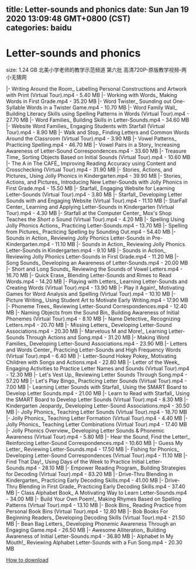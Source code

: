 
title: Letter-sounds and phonics
date: Sun Jan 19 2020 13:09:48 GMT+0800 (CST)    
categories: baidu
---

# Letter-sounds and phonics
size: 1.24 GB
 北美小学老师的教学示范频道 第六批 高清720P-原版教学视频-两小无猜网
 
|- Writing Around the Room_ Labelling Personal Constructions and Artwork with Print (Virtual Tour).mp4 - 5.40 MB
|- Working with Words_ Making Words in First Grade.mp4 - 35.20 MB
|- Word Twister_ Sounding out One-Syllable Words in a Twister Game.mp4 - 10.70 MB
|- Word Family Wall_ Building Literacy Skills using Spelling Patterns in Words (Virtual Tour).mp4 - 27.70 MB
|- Word Families_ Building Skills in Letter-Sounds.mp4 - 34.60 MB
|- Website Word Families_ Engaging Students with Starfall (Virtual Tour).mp4 - 8.90 MB
|- Walk and Stop_ Finding Letters and Common Words Around the Classroom (Virtual Tour).mp4 - 3.90 MB
|- Vowel Patterns_ Practicing Spelling.mp4 - 46.70 MB
|- Vowel Pairs in a Story_ Increasing Awareness of Letter-Sound Correspondences.mp4 - 33.60 MB
|- Treasure Time_ Sorting Objects Based on Initial Sounds (Virtual Tour).mp4 - 10.60 MB
|- The A in The CAFÉ_ Improving Reading Accuracy using Content and Crosschecking (Virtual Tour).mp4 - 31.90 MB
|- Stories, Actions, and Pictures_ Using Jolly Phonics in Kindergarten.mp4 - 39.90 MB
|- Stories, Actions, and Pictures_ Introducing New Letter-Sounds with Jolly Phonics in First Grade.mp4 - 15.50 MB
|- Starfall_ Engaging Website for Learning Letter-Sounds (Virtual Tour).mp4 - 3.80 MB
|- Starfall_ Developing Letter Sounds with and Engaging Website (Virtual Tour).mp4 - 11.10 MB
|- StarFall Center_ Learning and Applying Letter-Sounds in Kindergarten (Virtual Tour).mp4 - 4.30 MB
|- Starfall at the Computer Center_ Mox's Shop Teaches the _Short o_ Sound (Virtual Tour).mp4 - 4.20 MB
|- Spelling Using Jolly Phonics Actions_ Practicing Letter-Sounds.mp4 - 13.70 MB
|- Spelling from Pictures_ Practicing Spelling by Sounding Out.mp4 - 54.40 MB
|- Sounds in Action_ Reviewing Jolly Phonics Letter-Sounds in Pre-Kindergarten.mp4 - 11.10 MB
|- Sounds in Action_ Reviewing Jolly Phonics Letter-Sounds in Kindergarten.mp4 - 9.10 MB
|- Sounds in Action_ Reviewing Jolly Phonics Letter-Sounds in First Grade.mp4 - 11.20 MB
|- Song Sounds_ Developing an Awareness of Letter-Sounds.mp4 - 20.00 MB
|- Short and Long Sounds_ Reviewing the Sounds of Vowel Letters.mp4 - 16.70 MB
|- Quick Erase_ Blending Letter-Sounds and Rimes to Read Words.mp4 - 14.20 MB
|- Playing with Letters_ Learning Letter-Sounds and Creating Words (Virtual Tour).mp4 - 13.90 MB
|- Play it Again!_ Motivating Games for Word Analysis and Spelling (Virtual Tour).mp4 - 10.10 MB
|- Picture Writing_ Using Student Art to Motivate Early Writing.mp4 - 17.90 MB
|- Phoneme Trees_ Reviewing Letter-Sound Correspondences.mp4 - 12.40 MB
|- Naming Objects from the Sound Bin_ Building Awareness of Initial Phonemes (Virtual Tour).mp4 - 8.10 MB
|- Name Detective_ Recognizing Letters.mp4 - 20.70 MB
|- Missing Letters_ Developing Letter-Sound Associations.mp4 - 20.30 MB
|- Marvelous M and More!_ Learning Letter-Sounds Through Actions and Song.mp4 - 31.20 MB
|- Making Word Families_ Developing Letter-Sound Associations.mp4 - 23.90 MB
|- Letters and Words Center_ Practicing Letter-Sounds and High Frequency Words (Virtual Tour).mp4 - 6.40 MB
|- Letter-Sound Hokey Pokey_ Motivating Children with Songs and Actions.mp4 - 22.80 MB
|- Letter of the Week_ Engaging Activities to Practice Letter Names and Sounds (Virtual Tour).mp4 - 12.30 MB
|- Let's Vest Up_ Reviewing Letter Sounds Through Song.mp4 - 57.20 MB
|- Let's Play Bingo_ Practicing Letter Sounds (Virtual Tour).mp4 - 7.00 MB
|- Learning Letter Sounds with Starfall_ Using the SMART Board to Develop Letter Sounds.mp4 - 21.00 MB
|- Learn to Read with Starfall_ Using the SMART Board to Develop Letter Sounds (Virtual Tour).mp4 - 8.30 MB
|- Kindergarten Jeopardy_ Developing Letter-Sound Associations.mp4 - 30.50 MB
|- Jolly Phonics_ Teaching Letter Sounds (Virtual Tour).mp4 - 18.70 MB
|- Jolly Phonics_ Teaching Letter Formation (Virtual Tour).mp4 - 4.40 MB
|- Jolly Phonics_ Teaching Letter Combinations (Virtual Tour).mp4 - 17.40 MB
|- Jolly Phonics Overview_ Developing Letter Sounds & Phonemic Awareness (Virtual Tour).mp4 - 5.80 MB
|- Hear the Sound, Find the Letter!_ Reinforcing Letter-Sound Correspondences.mp4 - 10.60 MB
|- Guess My Letter_ Reviewing Letter-Sounds.mp4 - 17.50 MB
|- Fishing for Phonics_ Developing Letter-Sound Correspondences (Virtual Tour).mp4 - 11.10 MB
|- Find That Day!_ Using Days of the Week to Practice Initial Letter-Sounds.mp4 - 28.10 MB
|- Empower Reading Program_ Building Strategies for Decoding (Virtual Tour).mp4 - 83.20 MB
|- Drive-Thru Blending in Kindergarten_ Practicing Early Decoding Skills.mp4 - 41.00 MB
|- Drive-Thru Blending in First Grade_ Practicing Early Decoding Skills.mp4 - 37.40 MB
|- Class Alphabet Book_ A Motivating Way to Learn Letter-Sounds.mp4 - 34.00 MB
|- Build Your Own Poem!_ Making Rhymes Based on Spelling Patterns (Virtual Tour).mp4 - 13.10 MB
|- Book Bins_ Reading Practice from Personal Book Bins (Virtual Tour).mp4 - 12.80 MB
|- Bob Books For Beginning Readers_ Developing Decoding Skills (Virtual Tour).mp4 - 21.50 MB
|- Bean Bag Letters_ Developing Phonemic Awareness Through an Engaging Game.mp4 - 26.50 MB
|- Awesome Alliteration_ Building Awareness of Initial Letter-Sounds.mp4 - 36.80 MB
|- Alphabet In My Mouth!_ Reviewing Alphabet Letter-Sounds with a Fun Song.mp4 - 20.30 MB

[How to download](https://bpcam.bemobtrk.com/go/2ceec3aa-1ca2-46d6-b9ff-aaa5c184517c?jno=1016)